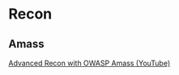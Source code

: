 # Recon
## Amass
[Advanced Recon with OWASP Amass (YouTube)](https://www.youtube.com/watch?v=ES6OKjgW36w)
